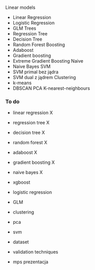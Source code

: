 Linear models
- Linear Regression
- Logistic Regression
- GLM
Trees
- Regression Tree
- Decision Tree
- Random Forest
Boosting
- Adaboost
- Gradient boosting
- Extreme Gradient Boosting
Naive
- Naive Bayes
SVM
- SVM primal bez jądra
- SVM dual z jądrem
Clustering
- k-means
- DBSCAN
PCA
K-nearest-neighbours

### To do
- linear regression X
- regression tree X
- decision tree X
- random forest X
- adaboost X
- gradient boosting X
- naive bayes X


- xgboost
- logistic regression
- GLM
- clustering
- pca
- svm
- dataset
- validation techniques
- mps prezentacja
